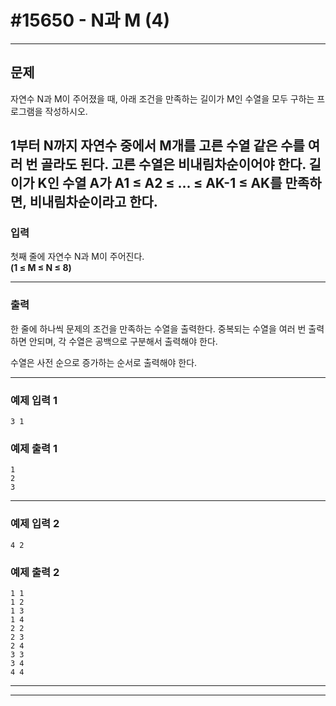 # #15650 - N과 M (4)

---

## 문제
자연수 N과 M이 주어졌을 때, 아래 조건을 만족하는 길이가 M인 수열을 모두 구하는 프로그램을 작성하시오.

1부터 N까지 자연수 중에서 M개를 고른 수열
같은 수를 여러 번 골라도 된다.
고른 수열은 비내림차순이어야 한다.
길이가 K인 수열 A가 A1 ≤ A2 ≤ ... ≤ AK-1 ≤ AK를 만족하면, 비내림차순이라고 한다.
---

### 입력
첫째 줄에 자연수 N과 M이 주어진다.  
**(1 ≤ M ≤ N ≤ 8)**

---

### 출력
한 줄에 하나씩 문제의 조건을 만족하는 수열을 출력한다. 중복되는 수열을 여러 번 출력하면 안되며, 각 수열은 공백으로 구분해서 출력해야 한다.

수열은 사전 순으로 증가하는 순서로 출력해야 한다.

---

### 예제 입력 1
```text
3 1
```

### 예제 출력 1
```text
1
2
3
```

---

### 예제 입력 2
```text
4 2
```

### 예제 출력 2
```text
1 1
1 2
1 3
1 4
2 2
2 3
2 4
3 3
3 4
4 4
```

---

---